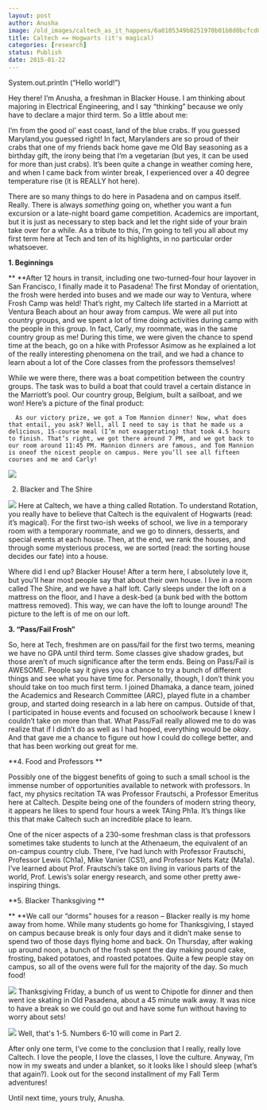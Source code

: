 ```yaml
---
layout: post
author: Anusha
image: /old_images/caltech_as_it_happens/6a0105349b8251970b01b8d0bcfcd0970c.jpg
title: Caltech == Hogwarts (it's magical) 
categories: [research]
status: Publish
date: 2015-01-22
---
```



System.out.println (“Hello world!”)

 Hey there! I’m Anusha, a freshman in Blacker House. I am thinking about majoring in Electrical Engineering, and I say “thinking” because we only have to declare a major third term. So a little about me:

 I’m from the good ol’ east coast, land of the blue crabs. If you guessed Maryland,you guessed right! In fact, Marylanders are so proud of their crabs that one of my friends back home gave me Old Bay seasoning as a birthday gift, the irony being that I’m a vegetarian (but yes, it can be used for more than just crabs). It’s been quite a change in weather coming here, and when I came back from winter break, I experienced over a 40 degree temperature rise (it is REALLY hot here).

 There are so many things to do here in Pasadena and on campus itself. Really. There is always *something* going on, whether you want a fun excursion or a late-night board game competition. Academics are important, but it is just as necessary to step back and let the right side of your brain take over for a while. As a tribute to this, I’m going to tell you all about my first term here at Tech and ten of its highlights, in no particular order whatsoever.

**1. Beginnings**

** **After 12 hours in transit, including one two-turned-four hour layover in San Francisco, I finally made it to Pasadena! The first Monday of orientation, the frosh were herded into buses and we made our way to Ventura, where Frosh Camp was held! That’s right, my Caltech life started in a Marriott at Ventura Beach about an hour away from campus. We were all put into country groups, and we spent a lot of time doing activities during camp with the people in this group. In fact, Carly, my roommate, was in the same country group as me! During this time, we were given the chance to spend time at the beach, go on a hike with Professor Asimow as he explained a lot of the really interesting phenomena on the trail, and we had a chance to learn about a lot of the Core classes from the professors themselves!

 While we were there, there was a boat competition between the country groups. The task was to build a boat that could travel a certain distance in the Marriott’s pool. Our country group, Belgium, built a sailboat, and we won! Here’s a picture of the final product:

      As our victory prize, we got a Tom Mannion dinner! Now, what does that entail, you ask? Well, all I need to say is that he made us a delicious, 15-course meal (I’m not exaggerating) that took 4.5 hours to finish. That’s right, we got there around 7 PM, and we got back to our room around 11:45 PM. Mannion dinners are famous, and Tom Mannion is oneof the nicest people on campus. Here you’ll see all fifteen courses and me and Carly!

![](/old_images/caltech_as_it_happens/6a0105349b8251970b01b8d0bcfce9970c.jpg)

2. Blacker and The Shire

![](/old_images/caltech_as_it_happens/6a0105349b8251970b01b7c7339d37970b.jpg)
 Here at Caltech, we have a thing called Rotation. To understand Rotation, you really have to believe that Caltech is the equivalent of Hogwarts (read: it’s magical). For the first two-ish weeks of school, we live in a temporary room with a temporary roommate, and we go to dinners, desserts, and special events at each house. Then, at the end, we rank the houses, and through some mysterious process, we are sorted (read: the sorting house decides our fate) into a house.

 Where did I end up? Blacker House! After a term here, I absolutely love it, but you’ll hear most people say that about their own house. I live in a room called The Shire, and we have a half loft. Carly sleeps under the loft on a mattress on the floor, and I have a desk-bed (a bunk bed with the bottom mattress removed). This way, we can have the loft to lounge around! The picture to the left is of me on our loft.

**3. “Pass/Fail Frosh”**

 So, here at Tech, freshmen are on pass/fail for the first two terms, meaning we have no GPA until third term. Some classes give shadow grades, but those aren’t of much significance after the term ends. Being on Pass/Fail is AWESOME. People say it gives you a chance to try a bunch of different things and see what you have time for. Personally, though, I don’t think you should take on too much first term. I joined Dhamaka, a dance team, joined the Academics and Research Committee (ARC), played flute in a chamber group, and started doing research in a lab here on campus. Outside of that, I participated in house events and focused on schoolwork because I knew I couldn’t take on more than that. What Pass/Fail really allowed me to do was realize that if I didn’t do as well as I had hoped, everything would be *okay*. And that gave me a chance to figure out how I could do college better, and that has been working out great for me.

**4. Food and Professors **

 Possibly one of the biggest benefits of going to such a small school is the immense number of opportunities available to network with professors. In fact, my physics recitation TA was Professor Frautschi, a Professor Emeritus here at Caltech. Despite being one of the founders of modern string theory, it appears he likes to spend four hours a week TAing Ph1a. It’s things like this that make Caltech such an incredible place to learn.

 One of the nicer aspects of a 230-some freshman class is that professors sometimes take students to lunch at the Athenaeum, the equivalent of an on-campus country club. There, I’ve had lunch with Professor Frautschi, Professor Lewis (Ch1a), Mike Vanier (CS1), and Professor Nets Katz (Ma1a). I’ve learned about Prof. Frautschi’s take on living in various parts of the world, Prof. Lewis’s solar energy research, and some other pretty awe-inspiring things.

**5. Blacker Thanksgiving **

** **We call our “dorms” houses for a reason – Blacker really is my home away from home. While many students go home for Thanksgiving, I stayed on campus because break is only four days and it didn’t make sense to spend two of those days flying home and back. On Thursday, after waking up around noon, a bunch of the frosh spent the day making pound cake, frosting, baked potatoes, and roasted potatoes. Quite a few people stay on campus, so all of the ovens were full for the majority of the day. So much food!

![](/old_images/caltech_as_it_happens/6a0105349b8251970b01bb07d74b66970d.jpg)
      Thanksgiving Friday, a bunch of us went to Chipotle for dinner and then went ice skating in Old Pasadena, about a 45 minute walk away. It was nice to have a break so we could go out and have some fun without having to worry about sets!

![](/old_images/caltech_as_it_happens/6a0105349b8251970b01bb07d74b6e970d.jpg)
     Well, that's 1-5. Numbers 6-10 will come in Part 2.

After only one term, I’ve come to the conclusion that I really, really love Caltech. I love the people, I love the classes, I love the culture. Anyway, I’m now in my sweats and under a blanket, so it looks like I should sleep (what’s that again?). Look out for the second installment of my Fall Term adventures!

Until next time, yours truly, Anusha.

